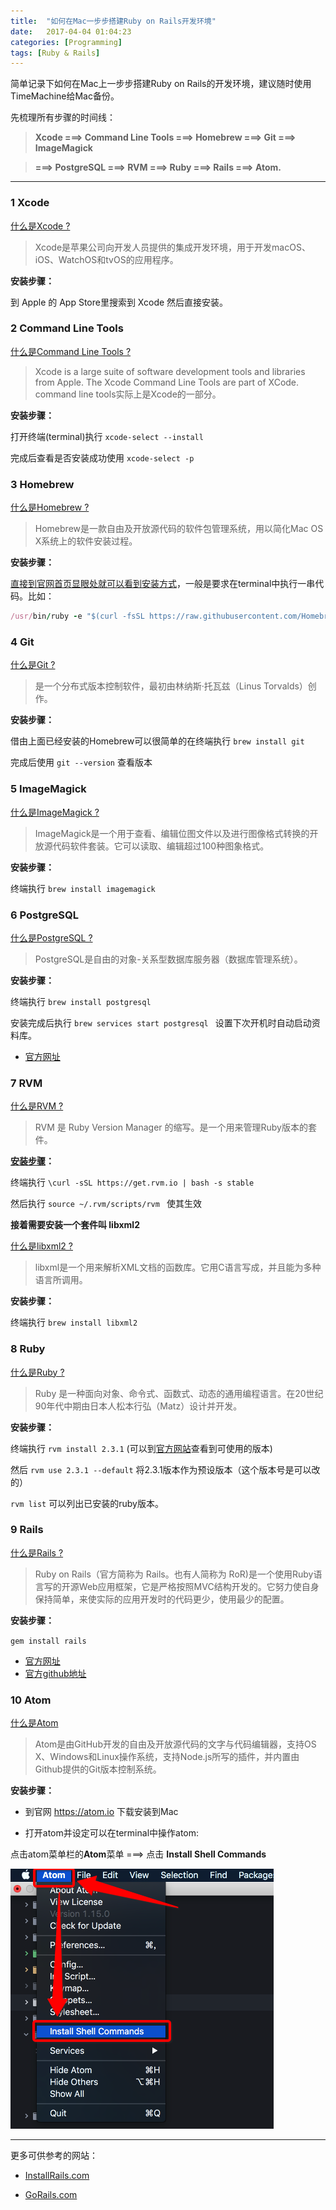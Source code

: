 ```yaml
---
title:  "如何在Mac一步步搭建Ruby on Rails开发环境"
date:   2017-04-04 01:04:23
categories: [Programming]
tags: [Ruby & Rails]
---
```


简单记录下如何在Mac上一步步搭建Ruby on Rails的开发环境，建议随时使用TimeMachine给Mac备份。

先梳理所有步骤的时间线：

> **Xcode ===> Command Line Tools ===> Homebrew ===> Git ===> ImageMagick**

> **===> PostgreSQL ===> RVM ===> Ruby ===> Rails ===> Atom.**

---

### 1 Xcode

[什么是Xcode ?](https://zh.wikipedia.org/wiki/Xcode)

> Xcode是苹果公司向开发人员提供的集成开发环境，用于开发macOS、iOS、WatchOS和tvOS的应用程序。

**安装步骤：**

到 Apple 的 App Store里搜索到 Xcode 然后直接安装。

### 2 Command Line Tools

[什么是Command Line Tools ?](http://railsapps.github.io/xcode-command-line-tools.html)

> Xcode is a large suite of software development tools and libraries from Apple. The Xcode Command Line Tools are part of XCode.
command line tools实际上是Xcode的一部分。

**安装步骤：**

打开终端(terminal)执行 `xcode-select --install`

完成后查看是否安装成功使用 `xcode-select -p`

### 3 Homebrew

[什么是Homebrew ?](https://zh.wikipedia.org/wiki/Homebrew)

> Homebrew是一款自由及开放源代码的软件包管理系统，用以简化Mac OS X系统上的软件安装过程。

**安装步骤：**

[直接到官网首页显眼处就可以看到安装方式](https://brew.sh/index_zh-tw.html)，一般是要求在terminal中执行一串代码。比如：

```ruby
/usr/bin/ruby -e "$(curl -fsSL https://raw.githubusercontent.com/Homebrew/install/master/install)"   #2017-04-05更新
```

### 4 Git

[什么是Git ?](https://zh.wikipedia.org/wiki/Git)

> 是一个分布式版本控制软件，最初由林纳斯·托瓦兹（Linus Torvalds）创作。

**安装步骤：**

借由上面已经安装的Homebrew可以很简单的在终端执行 `brew install git`

完成后使用 `git --version` 查看版本


### 5 ImageMagick

[什么是ImageMagick ?](https://zh.wikipedia.org/wiki/ImageMagick)

> ImageMagick是一个用于查看、编辑位图文件以及进行图像格式转换的开放源代码软件套装。它可以读取、编辑超过100种图象格式。

**安装步骤：**

终端执行 `brew install imagemagick`

### 6 PostgreSQL

[什么是PostgreSQL ?](https://zh.wikipedia.org/wiki/PostgreSQL)

> PostgreSQL是自由的对象-关系型数据库服务器（数据库管理系统）。

**安装步骤：**

终端执行 `brew install postgresql`

安装完成后执行 `brew services start postgresql ` 设置下次开机时自动启动资料库。

* [官方网址](https://www.postgresql.org)


### 7 RVM

[什么是RVM ?](https://en.wikipedia.org/wiki/Ruby_Version_Manager)

> RVM 是 Ruby Version Manager 的缩写。是一个用来管理Ruby版本的套件。

**[安装步骤](https://rvm.io/rvm/install)：**

终端执行 `\curl -sSL https://get.rvm.io | bash -s stable`

然后执行 `source ~/.rvm/scripts/rvm ` 使其生效

**接着需要安装一个套件叫 libxml2**

[什么是libxml2 ?](https://zh.wikipedia.org/wiki/Libxml2)

> libxml是一个用来解析XML文档的函数库。它用C语言写成，并且能为多种语言所调用。

**安装步骤：**

终端执行 `brew install libxml2`

### 8 Ruby

[什么是Ruby ?](https://zh.wikipedia.org/wiki/Ruby)

> Ruby 是一种面向对象、命令式、函数式、动态的通用编程语言。在20世纪90年代中期由日本人松本行弘（Matz）设计并开发。

**安装步骤：**

终端执行 `rvm install 2.3.1` (可以到[官方网站](https://www.ruby-lang.org/zh_cn/)查看到可使用的版本)

然后 `rvm use 2.3.1 --default` 将2.3.1版本作为预设版本（这个版本号是可以改的）

`rvm list` 可以列出已安装的ruby版本。

### 9 Rails

[什么是Rails ?](https://zh.wikipedia.org/wiki/Ruby_on_Rails)

> Ruby on Rails（官方简称为 Rails。也有人简称为 RoR)是一个使用Ruby语言写的开源Web应用框架，它是严格按照MVC结构开发的。它努力使自身保持简单，来使实际的应用开发时的代码更少，使用最少的配置。

**安装步骤：**

`gem install rails`

* [官方网址](http://rubyonrails.org)
* [官方github地址](https://github.com/rails/rails)

### 10 Atom

[什么是Atom](https://zh.wikipedia.org/wiki/Atom_(文字編輯器))

> Atom是由GitHub开发的自由及开放源代码的文字与代码编辑器，支持OS X、Windows和Linux操作系统，支持Node.js所写的插件，并内置由Github提供的Git版本控制系统。

**安装步骤：**

* 到官网 https://atom.io 下载安装到Mac


* 打开atom并设定可以在terminal中操作atom:

点击atom菜单栏的**Atom**菜单 ===> 点击 **Install Shell Commands**

![](/images/post_images/Snip20170405_1.png)

---

更多可供参考的网站：

- [InstallRails.com](http://installrails.com)

- [GoRails.com](https://gorails.com/setup/osx/10.12-sierra)
